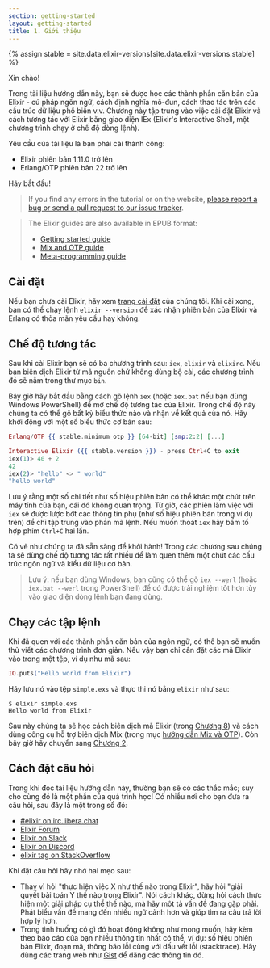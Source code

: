 ```yaml
---
section: getting-started
layout: getting-started
title: 1. Giới thiệu
---
```

{% assign stable = site.data.elixir-versions[site.data.elixir-versions.stable] %}

Xin chào!

Trong tài liệu hướng dẫn này, bạn sẽ được học các thành phần căn bản của Elixir - cú pháp ngôn ngữ, cách định nghĩa mô-đun, cách thao tác trên các cấu trúc dữ liệu phổ biến v.v. Chương này tập trung vào việc cài đặt Elixir và cách tương tác với Elixir bằng giao diện IEx (Elixir's Interactive Shell, một chương trình chạy ở chế độ dòng lệnh).

Yêu cầu của tài liệu là bạn phải cài thành công:

* Elixir phiên bản 1.11.0 trở lên
* Erlang/OTP phiên bản 22 trở lên

Hãy bắt đầu!

> If you find any errors in the tutorial or on the website, [please report a bug or send a pull request to our issue tracker](https://github.com/elixir-lang/elixir-lang.github.com).

> The Elixir guides are also available in EPUB format:
>
>   * [Getting started guide](https://elixir-lang.org/downloads/books/elixir-getting-started-guide.epub)
>   * [Mix and OTP guide](https://elixir-lang.org/downloads/books/mix-and-otp.epub)
>   * [Meta-programming guide](https://elixir-lang.org/downloads/books/meta-programming-in-elixir.epub)

## Cài đặt

Nếu bạn chưa cài Elixir, hãy xem [trang cài đặt](/install.html) của chúng tôi. Khi cài xong, bạn có thể chạy lệnh `elixir --version` để xác nhận phiên bản của Elixir và Erlang có thỏa mãn yêu cầu hay không.

## Chế độ tương tác

Sau khi cài Elixir bạn sẽ có ba chương trình sau: `iex`, `elixir` và `elixirc`. Nếu bạn biên dịch Elixir từ mã nguồn chứ không dùng bộ cài, các chương trình đó sẽ nằm trong thư mục `bin`.

Bây giờ hãy bắt đầu bằng cách gõ lệnh `iex` (hoặc `iex.bat` nếu bạn dùng Windows PowerShell) để mở chế độ tương tác của Elixir. Trong chế độ này chúng ta có thể gõ bất kỳ biểu thức nào và nhận về kết quả của nó. Hãy khởi động với một số biểu thức cơ bản sau:

```elixir
Erlang/OTP {{ stable.minimum_otp }} [64-bit] [smp:2:2] [...]

Interactive Elixir ({{ stable.version }}) - press Ctrl+C to exit
iex(1)> 40 + 2
42
iex(2)> "hello" <> " world"
"hello world"
```

Lưu ý rằng một số chi tiết như số hiệu phiên bản có thể khác một chút trên máy tính của bạn, cái đó không quan trọng. Từ giờ, các phiên làm việc với `iex` sẽ được lược bớt các thông tin phụ (như số hiệu phiên bản trong ví dụ trên) để chỉ tập trung vào phần mã lệnh. Nếu muốn thoát `iex` hãy bấm tổ hợp phím `Ctrl+C` hai lần.

Có vẻ như chúng ta đã sẵn sàng để khởi hành! Trong các chương sau chúng ta sẽ dùng chế độ tương tác rất nhiều để làm quen thêm một chút các cấu trúc ngôn ngữ và kiểu dữ liệu cơ bản.

> Lưu ý: nếu bạn dùng Windows, bạn cũng có thể gõ `iex --werl` (hoặc `iex.bat --werl` trong PowerShell) để có được trải nghiệm tốt hơn tùy vào giao diện dòng lệnh bạn đang dùng.

## Chạy các tập lệnh

Khi đã quen với các thành phần căn bản của ngôn ngữ, có thể bạn sẽ muốn thử viết các chương trình đơn giản. Nếu vậy bạn chỉ cần đặt các mã Elixir vào trong một tệp, ví dụ như mã sau:

```elixir
IO.puts("Hello world from Elixir")
```

Hãy lưu nó vào tệp `simple.exs` và thực thi nó bằng `elixir` như sau:

```console
$ elixir simple.exs
Hello world from Elixir
```

Sau này chúng ta sẽ học cách biên dịch mã Elixir (trong [Chương 8](/getting-started/modules-and-functions.html)) và cách dùng công cụ hỗ trợ biên dịch Mix (trong mục [hướng dẫn Mix và OTP](/getting-started/mix-otp/introduction-to-mix.html)). Còn bây giờ hãy chuyển sang [Chương 2](/getting-started/basic-types.html).

## Cách đặt câu hỏi

Trong khi đọc tài liệu hướng dẫn này, thường bạn sẽ có các thắc mắc; suy cho cùng đó là một phần của quá trình học! Có nhiều nơi cho bạn đưa ra câu hỏi, sau đây là một trong số đó:

* [#elixir on irc.libera.chat](irc://irc.libera.chat/elixir)
* [Elixir Forum](http://elixirforum.com)
* [Elixir on Slack](https://elixir-slackin.herokuapp.com/)
* [Elixir on Discord](https://discord.gg/elixir)
* [elixir tag on StackOverflow](https://stackoverflow.com/questions/tagged/elixir)

Khi đặt câu hỏi hãy nhớ hai mẹo sau:

* Thay vì hỏi "thực hiện việc X như thế nào trong Elixir", hãy hỏi "giải quyết bài toán Y thế nào trong Elixir". Nói cách khác, đừng hỏi cách thực hiện một giải pháp cụ thể thế nào, mà hãy môt tả vấn đề đang gặp phải. Phát biểu vấn đề mang đến nhiều ngữ cảnh hơn và giúp tìm ra câu trả lời hợp lý hơn.
* Trong tình huống có gì đó hoạt động không như mong muốn, hãy kèm theo báo cáo của bạn nhiều thông tin nhất có thể, ví dụ: số hiệu phiên bản Elixir, đoạn mã, thông báo lỗi cùng với dấu vết lỗi (stacktrace). Hãy dùng các trang web như [Gist](https://gist.github.com/) để đăng các thông tin đó.
